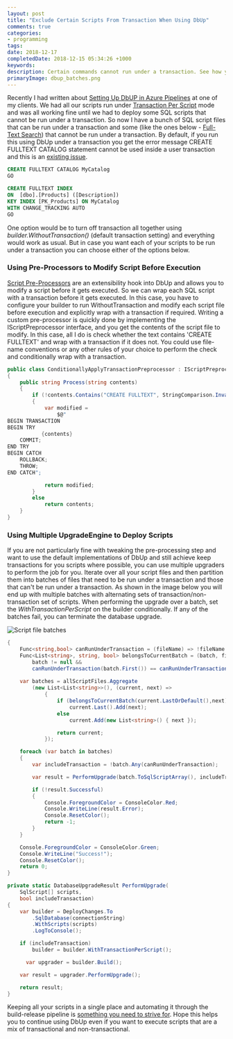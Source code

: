 ```yaml
---
layout: post
title: "Exclude Certain Scripts From Transaction When Using DbUp"
comments: true
categories: 
- programming
tags: 
date: 2018-12-17
completedDate: 2018-12-15 05:34:26 +1000
keywords: 
description: Certain commands cannot run under a transaction. See how you can exclude them while still keeping your rest of the scripts under transaction.
primaryImage: dbup_batches.png
---
```


Recently I had written about [Setting Up DbUP in Azure Pipelines](https://rahulpnath.com/blog/setting-up-dbup-in-azure-pipelines/) at one of my clients. We had all our scripts run under [Transaction Per Script](https://dbup.readthedocs.io/en/latest/more-info/transactions/) mode and was all working fine until we had to deploy some SQL scripts that cannot be run under a transaction. So now I have a bunch of SQL script files that can be run under a transaction and some (like the ones below - [Full-Text Search](https://azure.microsoft.com/en-au/blog/full-text-search-is-now-available-for-preview-in-azure-sql-database/)) that cannot be run under a transaction. By default, if you run this using DbUp under a transaction you get the error message<span class="text-danger">
CREATE FULLTEXT CATALOG statement cannot be used inside a user transaction </span> and this is an [existing issue](https://github.com/DbUp/DbUp/issues/207).


``` sql
CREATE FULLTEXT CATALOG MyCatalog
GO

CREATE FULLTEXT INDEX 
ON  [dbo].[Products] ([Description])
KEY INDEX [PK_Products] ON MyCatalog
WITH CHANGE_TRACKING AUTO
GO
```

One option would be to turn off transaction all together using *builder.WithoutTransaction()* (default transaction setting) and everything would work as usual. But in case you want each of your scripts to be run under a transaction you can choose either of the options below.

### Using Pre-Processors to Modify Script Before Execution

[Script Pre-Processors](https://dbup.readthedocs.io/en/latest/more-info/preprocessors/) are an extensibility hook into DbUp and allows you to modify a script before it gets executed. So we can wrap each SQL script with a transaction before it gets executed. In this case, you have to configure your builder to run WithoutTransaction and modify each script file before execution and explicitly wrap with a transaction if required. Writing a custom pre-processor is quickly done by implementing the IScriptPreprocessor interface, and you get the contents of the script file to modify. In this case, all I do is check whether the text contains 'CREATE FULLTEXT' and wrap with a transaction if it does not. You could use file-name conventions or any other rules of your choice to perform the check and conditionally wrap with a transaction.

``` csharp
public class ConditionallyApplyTransactionPreprocessor : IScriptPreprocessor
{
    public string Process(string contents)
    {
        if (!contents.Contains("CREATE FULLTEXT", StringComparison.InvariantCultureIgnoreCase))
        {
            var modified =
                $@"
BEGIN TRANSACTION   
BEGIN TRY
           {contents}
    COMMIT;
END TRY
BEGIN CATCH
    ROLLBACK;
    THROW;
END CATCH";

            return modified;
        }
        else
            return contents;
    }
}
```

### Using Multiple UpgradeEngine to Deploy Scripts

If you are not particularly fine with tweaking the pre-processing step and want to use the default implementations of DbUp and still achieve keep transactions for you scripts where possible, you can use multiple upgraders to perform the job for you. Iterate over all your script files and then partition them into batches of files that need to be run under a transaction and those that can't be run under a transaction. As shown in the image below you will end up with multiple batches with alternating sets of transaction/non-transaction set of scripts. When performing the upgrade over a batch, set the *WithTransactionPerScript* on the builder conditionally. If any of the batches fail, you can terminate the database upgrade.

<img src="/images/dbup_batches.png" alt="Script file batches" class="center" />


``` csharp
{
    Func<string,bool> canRunUnderTransaction = (fileName) => !fileName.Contains("FullText");
    Func<List<string>, string, bool> belongsToCurrentBatch = (batch, file) =>
		batch != null &&
        canRunUnderTransaction(batch.First()) == canRunUnderTransaction(file);
    
    var batches = allScriptFiles.Aggregate
        (new List<List<string>>(), (current, next) =>
            {
                if (belongsToCurrentBatch(current.LastOrDefault(),next))
                    current.Last().Add(next);
                else
                    current.Add(new List<string>() { next });

                return current;
            });

    foreach (var batch in batches)
    {
        var includeTransaction = !batch.Any(canRunUnderTransaction);

        var result = PerformUpgrade(batch.ToSqlScriptArray(), includeTransaction);

        if (!result.Successful)
        {
            Console.ForegroundColor = ConsoleColor.Red;
            Console.WriteLine(result.Error);
            Console.ResetColor();
            return -1;
        }
    }

    Console.ForegroundColor = ConsoleColor.Green;
    Console.WriteLine("Success!");
    Console.ResetColor();
    return 0;
}

private static DatabaseUpgradeResult PerformUpgrade(
    SqlScript[] scripts,
    bool includeTransaction)
{
    var builder = DeployChanges.To
        .SqlDatabase(connectionString)
        .WithScripts(scripts)
        .LogToConsole();

    if (includeTransaction)
        builder = builder.WithTransactionPerScript();

      var upgrader = builder.Build();

    var result = upgrader.PerformUpgrade();

    return result;
}
```

Keeping all your scripts in a single place and automating it through the build-release pipeline is [something you need to strive for](https://rahulpnath.com/blog/working-effectively-under-constraints/). Hope this helps you to continue using DbUp even if you want to execute scripts that are a mix of transactional and non-transactional.